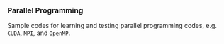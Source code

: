### Parallel Programming

Sample codes for learning and testing parallel programming codes, e.g. `CUDA`, `MPI`, and `OpenMP`.
